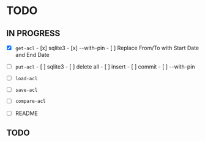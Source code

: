 # TODO

## IN PROGRESS

- [x] `get-acl`
      - [x] sqlite3
      - [x] --with-pin
      - [ ] Replace From/To with Start Date and End Date

- [ ] `put-acl`
      - [ ] sqlite3
            - [ ] delete all
            - [ ] insert
            - [ ] commit
      - [ ] --with-pin

- [ ] `load-acl`
- [ ] `save-acl`
- [ ] `compare-acl`
- [ ] README

## TODO